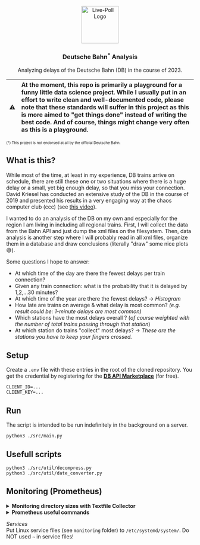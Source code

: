 <p align="center">
  <img alt="Live-Poll Logo" src="https://upload.wikimedia.org/wikipedia/commons/d/d5/Deutsche_Bahn_AG-Logo.svg" width="100" />
  <h3 align="center">Deutsche Bahn<sup>*</sup> Analysis</h3>
  <p align="center">Analyzing delays of the Deutsche Bahn (DB) in the course of 2023.</p>
</p>

| :warning:   | At the moment, this repo is primarily a playground for a funny little data science project. While I usually put in an effort to write clean and well-documented code, please note that these standards will suffer in this project as this is more aimed to "get things done" instead of writing the best code. And of course, things might change very often as this is a playground.|
|---------------|:-------------------------|

<sub><sup>(*) This project is not endorsed at all by the official Deutsche Bahn.</sup></sub>


## What is this?
While most of the time, at least in my experience, DB trains arrive on schedule, there are still these one or two situations where there is a huge delay or a small, yet big enough delay, so that you miss your connection. David Kriesel has conducted an extensive study of the DB in the course of 2019 and presented his results in a very engaging way at the chaos computer club (ccc) (see [this video](https://youtube.com/watch?v=0rb9CfOvojk)).

I wanted to do an analysis of the DB on my own and especially for the region I am living in including all regional trains. First, I will collect the data from the Bahn API and just dump the xml files on the filesystem. Then, data analysis is another step where I will probably read in all xml files, organize them in a database and draw conclusions (literally "draw" some nice plots 😅).

Some questions I hope to answer:
- At which time of the day are there the fewest delays per train connection?
- Given any train connection: what is the probability that it is delayed by 1,2,...30 minutes?
- At which time of the year are there the fewest delays? -> _Histogram_
- How late are trains on average & what delay is most common? _(e.g. result could be: 1-minute delays are most common)_
- Which stations have the most delays overall ? (_of course weighted with the number of total trains passing through that station_)
- At which station do trains "collect" most delays? -> _These are the stations you have to keep your fingers crossed._


## Setup
Create a `.env` file with these entries in the root of the cloned repository. You get the credential by registering for the [**DB API Marketplace**](https://developers.deutschebahn.com/db-api-marketplace/apis/) (for free).

```
CLIENT_ID=...
CLIENT_KEY=...
```

## Run
The script is intended to be run indefinitely in the background on a server.
```
python3 ./src/main.py
```

## Usefull scripts
```
python3 ./src/util/decompress.py
python3 ./src/util/date_converter.py
```

## Monitoring (Prometheus)
<details>
    <summary><strong>Monitoring directory sizes with Textfile Collector</strong></summary>

Adapted from [this great article](https://www.robustperception.io/monitoring-directory-sizes-with-the-textfile-collector/) using the [Textfile Collector](https://github.com/prometheus/node_exporter#textfile-collector) from the `node_exporter`.

"To use it, set the `--collector.textfile.directory` flag on the `node_exporter` commandline. The collector will parse all files in that directory matching the glob `*.prom` using the text format."

```
./node_exporter --collector.textfile.directory /root/monitoring/node_exporter/textfile_collector/
```

Cron job I've used by putting it in `/etc/cron.d/`: [`directory_size`](./monitoring/directory_size)
</details>


<details>
    <summary><strong>Prometheus useful commands</strong></summary>

_Start Prometheus_<br>
```
./prometheus --config.file=./prometheus.yml --web.config.file=./web.yml --web.enable-admin-api
```

_Create snapshot_<br>
_For this, the Admin API has to be enabled. To do so, pass `--web.enable-admin-api` as command line flag when starting Prometheus._
```
POST /api/v1/admin/tsdb/snapshot
```
Snapshots are located in the Prometheus folder under `data/snapshots/`.
</details>

_Services_<br>
Put Linux service files (see `monitoring` folder) to `/etc/systemd/system/`.
Do NOT used `~` in service files!
